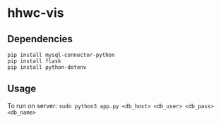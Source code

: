 # hhwc-vis

## Dependencies
```
pip install mysql-connector-python
pip install flask
pip install python-dotenv
```

## Usage
To run on server: `sudo python3 app.py <db_host> <db_user> <db_pass> <db_name>`
